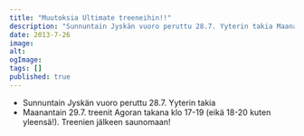 ```yaml
---
title: "Muutoksia Ultimate treeneihin!!"
description: "Sunnuntain Jyskän vuoro peruttu 28.7. Yyterin takia Maanantain 29.7. treenit Agoran takana klo 17-19 (eikä 18-20 kuten yleensä!). Treenien jälkeen saunomaan!"
date: 2013-7-26
image:
alt:
ogImage:
tags: []
published: true
---
```

* Sunnuntain Jyskän vuoro peruttu 28.7. Yyterin takia
* Maanantain 29.7. treenit Agoran takana klo 17-19 (eikä 18-20 kuten yleensä!). Treenien jälkeen saunomaan!
